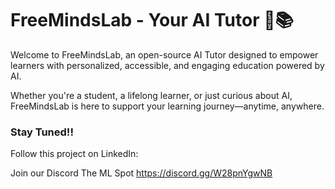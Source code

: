 # FreeMindsLab - Your AI Tutor 🤖📚

 Welcome to FreeMindsLab, an open-source AI Tutor designed to empower learners with personalized, accessible, and engaging education powered by AI.
 
 Whether you're a student, a lifelong learner, or just curious about AI, FreeMindsLab is here to support your learning journey—anytime, anywhere.



### Stay Tuned!!

Follow this project on LinkedIn: 

Join our Discord The ML Spot https://discord.gg/W28pnYgwNB
